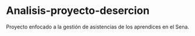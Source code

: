 # Analisis-proyecto-desercion
Proyecto enfocado a la gestión de asistencias de los aprendices en el Sena.

